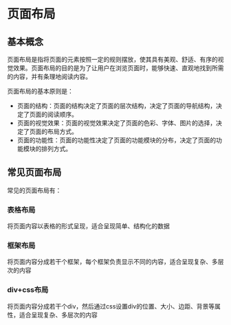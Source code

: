 # 页面布局

## 基本概念

页面布局是指将页面的元素按照一定的规则摆放，使其具有美观、舒适、有序的视觉效果。页面布局的目的是为了让用户在浏览页面时，能够快速、直观地找到所需的内容，并有条理地阅读内容。

页面布局的基本原则是：

- 页面的结构：页面的结构决定了页面的层次结构，决定了页面的导航结构，决定了页面的阅读顺序。
- 页面的视觉效果：页面的视觉效果决定了页面的色彩、字体、图片的选择，决定了页面的布局方式。
- 页面的功能性：页面的功能性决定了页面的功能模块的分布，决定了页面的功能模块的排列方式。

## 常见页面布局

常见的页面布局有：

### 表格布局

将页面内容以表格的形式呈现，适合呈现简单、结构化的数据

### 框架布局

将页面内容分成若干个框架，每个框架负责显示不同的内容，适合呈现复杂、多层次的内容

### div+css布局

将页面内容分成若干个div，然后通过css设置div的位置、大小、边距、背景等属性，适合呈现复杂、多层次的内容
